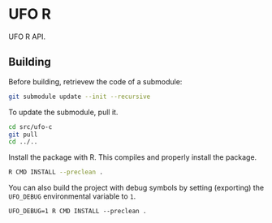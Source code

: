 # UFO R

UFO R API.

## Building

Before building, retrievew the code of a submodule:

```bash
git submodule update --init --recursive
```

To update the submodule, pull it.

```bash
cd src/ufo-c
git pull
cd ../..
```

Install the package with R. This compiles and properly install the package.

```bash
R CMD INSTALL --preclean .
```

You can also build the project with debug symbols by setting (exporting) the `UFO_DEBUG` environmental variable to `1`.

```
UFO_DEBUG=1 R CMD INSTALL --preclean .
```
